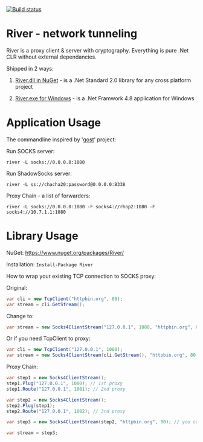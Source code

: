 [![Build status](https://dev.azure.com/xkit/River/_apis/build/status/River%20CI?branchName=develop)](https://dev.azure.com/xkit/River)

# River - network tunneling
River is a proxy client & server with cryptography. Everything is pure .Net CLR without external dependancies.

Shipped in 2 ways:

1) [River.dll in NuGet](https://www.nuget.org/packages/River/) - is a .Net Standard 2.0 library for any cross platform project

2) [River.exe for Windows](https://github.com/gusarov/river/releases) - is a .Net Framwork 4.8 application for Windows

# Application Usage

The commandline inspired by '[gost](https://github.com/ginuerzh/gost)' project:

Run SOCKS server:
```
river -L socks://0.0.0.0:1080
```

Run ShadowSocks server:
```
river -L ss://chacha20:password@0.0.0.0:8338
```

Proxy Chain - a list of forwarders:
```
river -L socks://0.0.0.0:1080 -F socks4://rhop2:1080 -F socks4://10.7.1.1:1080 
```

# Library Usage

NuGet: https://www.nuget.org/packages/River/

Installation: ```Install-Package River```

How to wrap your existing TCP connection to SOCKS proxy:

Original:
```cs
var cli = new TcpClient("httpbin.org", 80);
var stream = cli.GetStream();
```
Change to:
```cs
var stream = new Socks4ClientStream("127.0.0.1", 1080, "httpbin.org", 80);
```
Or if you need TcpClient to proxy:
```cs
var cli = new TcpClient("127.0.0.1", 1080);
var stream = new Socks4ClientStream(cli.GetStream(), "httpbin.org", 80);

```

Proxy Chain:
```cs
var step1 = new Socks4ClientStream();
step1.Plug("127.0.0.1", 1080); // 1st proxy
step1.Route("127.0.0.1", 1081); // 2nd proxy

var step2 = new Socks4ClientStream();
step2.Plug(step1);
step2.Route("127.0.0.1", 1082); // 3rd proxy

var step3 = new Socks4ClientStream(step2, "httpbin.org", 80); // you can do same in constructor - route to destination

var stream = step3;
```
